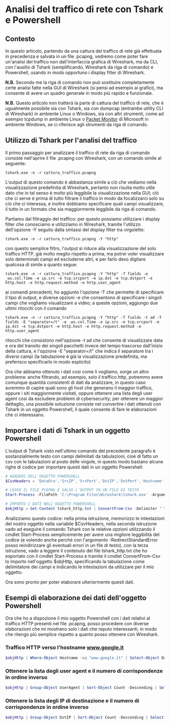 # Analisi del traffico di rete con Tshark e Powershell

## Contesto

In questo articolo, partendo da una cattura del traffico di rete già effettuata in precedenza e salvata in un file .pcapng, vedremo come poter fare un'analisi del traffico non dall'interfaccia grafica di Wireshark, ma da CLI, con l'ausilio di Tshark (semplificando, Wireshark da riga di comando) e Powershell, usando in modo opportuno i display filter di Wireshark.

**N.B.** Secondo me la riga di comando non può sostituire completamente certe analisi fatte nella GUI di Wireshark (si pensi ad esempio ai grafici), ma consente di avere un quadro generale in modo più rapido e funzionale.

**N.B.** Questo articolo non tratterà la parte di cattura del traffico di rete, che è ugualmente possibile sia con Tshark, sia con dumpcap (entrambe utility CLI di Wireshark) in ambiente Linux o Windows, sia con altri strumenti, come ad esempio tcpdump in ambiente Linux o [Packet Monitor](https://learn.microsoft.com/it-it/windows-server/networking/technologies/pktmon/pktmon) di Microsoft in ambiente Windows, se ci riferisce agli strumenti da riga di comando.

## Utilizzo di Tshark per l'analisi del traffico

Il primo passaggio per analizzare il traffico di rete da riga di comando consiste nell'aprire il file .pcapng con Wireshark, con un comando simile al seguente:

~~~
tshark.exe -n -r cattura_traffico.pcapng
~~~

L'output di questo comando è abbastanza simile a ciò che vediamo nella visualizzazione predefinita di Wireshark, pertanto non risulta molto utile dato che in tal senso è molto più leggibile la visualizzazione nella GUI; ciò che ci serve è prima di tutto filtrare il traffico in modo da focalizzarci solo su ciò che ci interessa, e inoltre dobbiamo specificare quali campi visualizzare, il tutto in un formato che sia maggiormente leggibile da riga di comando.

Partiamo dal filtraggio del traffico: per questo possiamo utilizzare i display filter che conosciamo e utilizziamo in Wireshark, tramite l'utilizzo dell'opzione -Y seguito dalla sintassi del display filter tra virgolette:

~~~
tshark.exe -n -r cattura_traffico.pcapng -Y "http"
~~~

con questo semplice filtro, l'output si riduce alla visualizzazione del solo traffico HTTP, già molto meglio rispetto a prima, ma potrei voler visualizzare solo determinati campi ed escluderne altri, e per farlo devo digitare qualcosa di simile a quanto segue:

~~~
tshark.exe -n -r cattura_traffico.pcapng -Y "http" -T fields -e _ws.col.Time -e ip.src -e tcp.srcport -e ip.dst -e tcp.dstport -e http.host -e http.request.method -e http.user_agent
~~~

ai comandi precedenti, ho aggiunto l'opzione -T che permette di specificare il tipo di output, e diverse opzioni -e che consentono di specificare i singoli campi che vogliamo visualizzare a video; a queste opzioni, aggiungo due ultimi ritocchi con il comando

~~~
tshark.exe -n -r cattura_traffico.pcapng -Y "http" -T fields -t ad -T fields -E "separator=/t" -e _ws.col.Time -e ip.src -e tcp.srcport -e ip.dst -e tcp.dstport -e http.host -e http.request.method -e http.user_agent
~~~

ritocchi che consistono nell'opzione -t ad che consente di visualizzare data e ora del transito dei singoli pacchetti invece del tempo trascorso dall'inizio della cattura, e l'opzione -E "separator=/t" che indica il separatore tra i diversi campi (la tabulazione è già la visualizzazione predefinita, ma preferisco specificarlo in modo esplicito)

Ora che abbiamo ottenuto i dati così come li vogliamo, sorge un altro problema: anche filtrando, ad esempio, solo il traffico http, potremmo avere comunque quantità consistenti di dati da analizzare, in questo caso avremmo di capire quali sono gli host che generano il maggior traffico, oppure i siti maggiormente visitati, oppure ottenere una lista degli user agent così da escludere problemi di cybersecurity; per ottenere un maggior dettaglio, una possibile soluzione consiste nel convertire i dati ottenuti con Tshark in un oggetto Powershell, il quale consente di fare le elaborazioni che ci interessano.

## Importare i dati di Tshark in un oggetto Powershell

L'output di Tshark visto nell'ultimo comando del precedente paragrafo è sostanzialmente testo con campi delimitati da tabulazioni, cioé di fatto un csv con le tabulazioni al posto delle virgole, in questo modo bastano alcune righe di codice per importare questi dati in un oggetto Powershell:

~~~powershell
# HEADERS DELL'OGGETTO POWERSHELL
$CsvHeaders = 'DataOra','SrcIP','SrcPort','DstIP','DstPort','Hostname','Method','UserAgent'

# LEGGO IL FILE PCAPNG E SALVO L'OUTPUT IN UN FILE DI TESTO
Start-Process -FilePath 'C:\Program Files\Wireshark\tshark.exe' -ArgumentList '-n -r .\cattura_traffico.pcapng -Y "http" -T fields -t ad -T fields -E "separator=/t" -e _ws.col.Time -e ip.src -e tcp.srcport -e ip.dst -e tcp.dstport -e http.host -e http.request.method -e http.user_agent' -WindowStyle Hidden -Wait -RedirectStandardOutput tshark_http.txt

# IMPORTO I DATI NELL'OGGETTO POWERSHELL
$objHttp = Get-Content tshark_http.txt | ConvertFrom-Csv -Delimiter "`t" -Header $CsvHeaders
~~~

Analizziamo questo codice: nella prima istruzione, memorizzo le intestazioni del nostro oggetto nella variabile $CsvHeaders, nella seconda istruzione vado ad eseguire il comando Tshark con le relative opzioni utilizzando il cmdlet Start-Process semplicemente per avere una migliore leggibilità del codice (e volendo anche perché con l'argomento -RedirectStandardError posso reindirizzare gli eventuali errori in un file di testo), con la terza istruzione, vado a leggere il contenuto del file tshark_http.txt che ho esportato con il cmdlet Start-Process e tramite il cmdlet ConvertFrom-Csv lo importo nell'oggetto $objHttp, specificando la tabulazione come delimitatore dei campi e indicando le intestazioni da utilizzare per il mio oggetto.

Ora sono pronto per poter elaborare ulteriormente questi dati.

## Esempi di elaborazione dei dati dell'oggetto Powershell

Ora che ho a dispozione il mio oggetto Powershell con i dati relativi al traffico HTTP presenti nel file .pcapng, posso procedere con diverse elaborazioni che mi mostrano solo i dati che reputo interessanti, in modo che ritengo più semplice rispetto a quanto posso ottenere con Wireshark.

### Traffico HTTP verso l'hostname www.google.it

~~~powershell
$objHttp | Where-Object Hostname -eq "www.google.it" | Select-Object DataOra, SrcIP, DstIP, DstPort, Method, URI | Format-Table -AutoSize
~~~

### Ottenere la lista degli user agent e il numero di corrispondenze in ordine inverso

~~~powershell
$objHttp | Group-Object UserAgent | Sort-Object Count -Descending | Select-Object @{Name='Num';Expression={$_.Count}}, @{Name='UserAgent';Expression={$_.Name}}
~~~

### Ottenere la lista degli IP di destinazione e il numero di corrispondenze in ordine inverso

~~~powershell
$objHttp | Group-Object DstIP | Sort-Object Count -Descending | Select-Object @{Name='Num';Expression={$_.Count}}, @{Name='DstIP';Expression={$_.Name}}
~~~